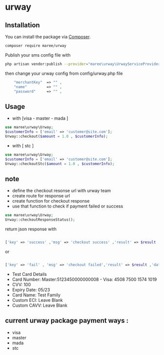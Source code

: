 # urway
## Installation

You can install the package via [Composer](https://getcomposer.org).

```bash
composer require maree/urway
```
Publish your sms config file with

```bash
php artisan vendor:publish --provider="maree\urway\UrwayServiceProvider" --tag="urway"
```
then change your urway config from config/urway.php file
```php
    "merchantKey"  => "" ,
    "name"         => "" ,
    "password"     => "" ,
```
## Usage

- with [visa - master - mada ]
```php
use maree\urway\Urway;
$customerInfo = ['email' => 'customer@site.com'];
Urway::checkout($amount = 1.0 , $customerInfo);  

```
- with [ stc ]

```php
use maree\urway\Urway;
$customerInfo = ['email' => 'customer@site.com'];
Urway::checkoutStc($amount = 1.0 , $customerInfo);  

```

## note 
- define the checkout resonse url with urway team 
- create route for response url
- create function for checkout response 
- use that function to check if payment failed or success

```php
use maree\urway\Urway;
Urway::checkoutResponseStatus();  

```
return json response with 
```php

['key' => 'success' ,'msg' => 'checkout success' ,'result' => $result ,'data' => $_GET ]  

```
or 

```php

['key' => 'fail' , 'msg' => 'checkout failed','result' => $result ,'data' => $_GET ] 

```

- Test Card Details
- Card Number: Master:5123450000000008 - Visa: 4508 7500 1574 1019
- CVV: 100
- Expiry Date: 05/23
- Card Name: Test Family
- Custom ECI: Leave Blank
- Custom CAVV: Leave Blank

## current urway package payment ways :
- visa
- master
- mada
- stc








